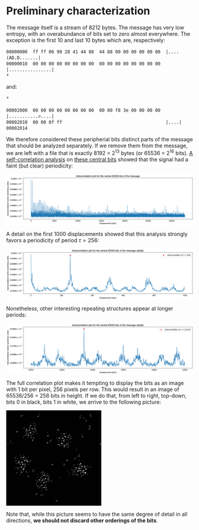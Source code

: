 # Preliminary characterization
The message itself is a stream of 8212 bytes. The message has very low entropy, with an overabundance of bits set to zero almost everywhere. The exception is the first 10 and last 10 bytes which are, respectively:

```
00000000  ff ff 06 90 28 41 44 88  44 88 00 00 00 00 00 00  |....(AD.D.......|
00000010  00 00 00 00 00 00 00 00  00 00 00 00 00 00 00 00  |................|
*
```
and:
```
*

00002000  00 00 00 00 00 00 00 00  00 00 f8 3e 00 00 00 00  |...........>....|
00002010  00 00 0f ff                                       |....|
00002014
```

We therefore considered these peripherial bits distinct parts of the message that should be analyzed separately. If we remove them from the message, we are left with a file that is exactly 8192 = 2<sup>13</sup> bytes (or 65536 = 2<sup>16</sup> bits). [A self-correlation analysis](tools/Autocorrelation.ipynb)  on [these central bits](https://discordapp.com/users/monarchofshadow) showed that the signal had a faint (but clear) periodicity:

<img src="../visual/autocorr.png" align="center" />

A detail on the first 1000 displacements showed that this analysis strongly favors a periodicity of period $\tau=256$:

<img src="../visual/autocorr_detail.png" align="center" />

Nonetheless, other interesting repeating structures appear at longer periods:

<img src="../visual/autocorr_far.png" align="center" />

The full correlation plot makes it tempting to display the bits as an image with 1 bit per pixel, 256 pixels per row. This would result in an image of 65536/256 = 256 bits in height. If we do that, from left to right, top-down, bits 0 in black, bits 1 in white, we arrive to the following picture:

<img src="../../Candidates/visual/original_square.png" align="center" />

Note that, while this picture seems to have the same degree of detail in all directions, **we should not discard other orderings of the bits**.
